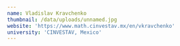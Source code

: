 ```yaml
---
name: Vladislav Kravchenko
thumbnail: /data/uploads/unnamed.jpg
website: 'https://www.math.cinvestav.mx/en/vkravchenko'
university: 'CINVESTAV, Mexico'
---
```


